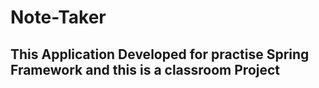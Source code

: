 # Note-Taker 
## This Application Developed for practise Spring Framework and this is a classroom Project  